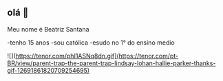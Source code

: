 ## olá 👋

 Meu nome é Beatriz Santana 

-tenho 15 anos
-sou católica
-esudo no 1° do ensino medio 

![](https://tenor.com/phI1ASNq8dn.gif](https://tenor.com/pt-BR/view/parent-trap-the-parent-trap-lindsay-lohan-hallie-parker-thanks-gif-12691861820709254695)


